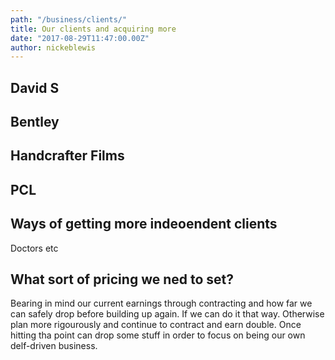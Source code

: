 ```yaml
---
path: "/business/clients/"
title: Our clients and acquiring more
date: "2017-08-29T11:47:00.00Z"
author: nickeblewis
---
```


## David S

## Bentley

## Handcrafter Films

## PCL

## Ways of getting more indeoendent clients

Doctors etc

## What sort of pricing we ned to set?

Bearing in mind our current earnings through contracting and how far we can safely drop before building up again. If we can do it that way. Otherwise plan more rigourously and continue to contract and earn double. Once hitting tha point can drop some stuff in order to focus on being our own delf-driven business.
